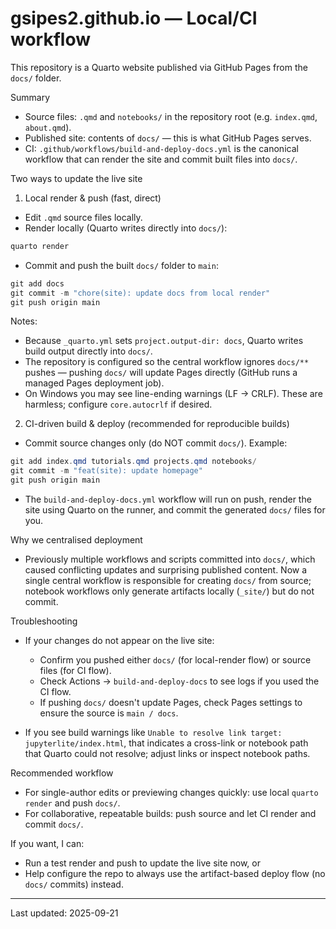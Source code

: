 # gsipes2.github.io — Local/CI workflow

This repository is a Quarto website published via GitHub Pages from the `docs/` folder.

Summary
- Source files: `.qmd` and `notebooks/` in the repository root (e.g. `index.qmd`, `about.qmd`).
- Published site: contents of `docs/` — this is what GitHub Pages serves.
- CI: `.github/workflows/build-and-deploy-docs.yml` is the canonical workflow that can render the site and commit built files into `docs/`.

Two ways to update the live site

1) Local render & push (fast, direct)

- Edit `.qmd` source files locally.
- Render locally (Quarto writes directly into `docs/`):

```powershell
quarto render
```

- Commit and push the built `docs/` folder to `main`:

```powershell
git add docs
git commit -m "chore(site): update docs from local render"
git push origin main
```

Notes:
- Because `_quarto.yml` sets `project.output-dir: docs`, Quarto writes build output directly into `docs/`.
- The repository is configured so the central workflow ignores `docs/**` pushes — pushing `docs/` will update Pages directly (GitHub runs a managed Pages deployment job).
- On Windows you may see line-ending warnings (LF -> CRLF). These are harmless; configure `core.autocrlf` if desired.

2) CI-driven build & deploy (recommended for reproducible builds)

- Commit source changes only (do NOT commit `docs/`). Example:

```powershell
git add index.qmd tutorials.qmd projects.qmd notebooks/
git commit -m "feat(site): update homepage"
git push origin main
```

- The `build-and-deploy-docs.yml` workflow will run on push, render the site using Quarto on the runner, and commit the generated `docs/` files for you.

Why we centralised deployment
- Previously multiple workflows and scripts committed into `docs/`, which caused conflicting updates and surprising published content. Now a single central workflow is responsible for creating `docs/` from source; notebook workflows only generate artifacts locally (`_site/`) but do not commit.

Troubleshooting
- If your changes do not appear on the live site:
  - Confirm you pushed either `docs/` (for local-render flow) or source files (for CI flow).
  - Check Actions → `build-and-deploy-docs` to see logs if you used the CI flow.
  - If pushing `docs/` doesn't update Pages, check Pages settings to ensure the source is `main / docs`.

- If you see build warnings like `Unable to resolve link target: jupyterlite/index.html`, that indicates a cross-link or notebook path that Quarto could not resolve; adjust links or inspect notebook paths.

Recommended workflow
- For single-author edits or previewing changes quickly: use local `quarto render` and push `docs/`.
- For collaborative, repeatable builds: push source and let CI render and commit `docs/`.

If you want, I can:
- Run a test render and push to update the live site now, or
- Help configure the repo to always use the artifact-based deploy flow (no `docs/` commits) instead.

---
Last updated: 2025-09-21
